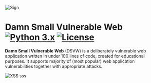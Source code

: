 ![Sign](https://i.imgur.com/bovh598.png)


Damn Small Vulnerable Web [![Python 3.x](https://img.shields.io/badge/python-3.x-yellow.svg)](https://www.python.org/) [![License](https://img.shields.io/badge/license-Unlicense-red.svg)](https://github.com/stamparm/DSVW/blob/master/LICENSE)
=========

**Damn Small Vulnerable Web** (DSVW) is a deliberately vulnerable web application written in under 100 lines of code, created for educational purposes. It supports majority of (most popular) web application vulnerabilities together with appropriate attacks.

![XSS](http://i.imgur.com/BoSOgJs.png)
sss
